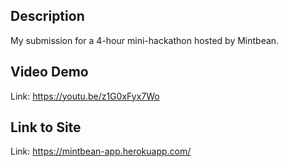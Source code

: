 ## Description
My submission for a 4-hour mini-hackathon hosted by Mintbean.

## Video Demo
Link: https://youtu.be/z1G0xFyx7Wo

## Link to Site
Link: https://mintbean-app.herokuapp.com/
